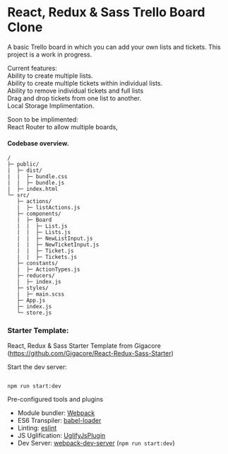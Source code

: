# React, Redux & Sass Trello Board Clone

A basic Trello board in which you can add your own lists and tickets. 
This project is a work in progress.

Current features: <br />
Ability to create multiple lists.<br />
Ability to create multiple tickets within individual lists.<br />
Ability to remove individual tickets and full lists<br />
Drag and drop tickets from one list to another.<br />
Local Storage Implimentation.

Soon to be implimented:<br />
React Router to allow multiple boards,<br />




#### Codebase overview.

```
/
├─ public/
|  ├─ dist/
|  |  ├─ bundle.css   
|  |  ├─ bundle.js    
|  ├─ index.html        
└─ src/
   ├─ actions/             
   |  ├─ listActions.js
   ├─ components/       
   |  ├─ Board
   |  |  ├─ List.js
   |  |  ├─ Lists.js
   |  |  ├─ NewListInput.js
   |  |  ├─ NewTicketInput.js
   |  |  ├─ Ticket.js
   |  |  ├─ Tickets.js
   ├─ constants/         
   |  ├─ ActionTypes.js
   ├─ reducers/ 
   |  ├─ index.js             
   ├─ styles/                
   |  ├─ main.scss
   ├─ App.js                  
   ├─ index.js               
   └─ store.js               
```

### Starter Template:

React, Redux & Sass Starter Template from Gigacore  (https://github.com/Gigacore/React-Redux-Sass-Starter)

Start the dev server:
```

npm run start:dev

```

Pre-configured tools and plugins

* Module bundler: [Webpack](https://webpack.js.org/)
* ES6 Transpiler: [babel-loader](https://github.com/babel/babel-loader)
* Linting: [eslint](https://eslint.org/)
* JS Uglification: [UglifyJsPlugin](https://webpack.js.org/plugins/uglifyjs-webpack-plugin/)
* Dev Server: [webpack-dev-server](https://github.com/webpack/webpack-dev-server) (```npm run start:dev```)